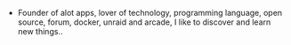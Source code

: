 - Founder of alot apps, lover of technology, programming language, open source, forum, docker, unraid and arcade, I like to discover and learn new things..
  <br>






































































































































































































































































































































































































































































































